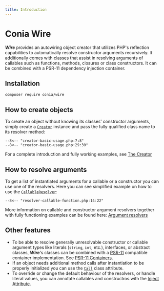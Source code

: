 ```yaml
---
title: Introduction
---
```

Conia Wire
==========

***Wire*** provides an autowiring object creator that utilizes PHP's reflection
capabilities to automatically resolve constructor arguments recursively. It
additionally comes with classes that assist in resolving arguments of callables
such as functions, methods, closures or class constructors. It can be combined
with a PSR-11 dependency injection container.

## Installation

    composer require conia/wire

## How to create objects

To create an object without knowing its classes' constructor arguments, simply
create a [`Creator`](creator.md) instance and pass the fully qualified class
name to its resolver method:

```
--8<-- "creator-basic-usage.php:7:8"
--8<-- "creator-basic-usage.php:29:30"
```

 For a complete introduction and fully working examples, see
[The Creator](creator.md)

## How to resolve arguments

To get a list of instantiated arguments for a callable or a constructor you can
use one of the resolvers. Here you can see simplified example on how to use the
[`CallableResolver`](resolvers.md):

```
--8<-- "resolver-callable-function.php:14:22"
```

More information on callable and constructor argument resolvers together with
fully functioning examples can be found here: [Argument
resolvers](resolvers.md)

## Other features

* To be able to resolve generally unresolvable constructor or callable argument
  types like literals (`string`, `int`, etc.), interfaces, or abstract classes,
  ***Wire***'s classes can be combined with
  a [PSR-11](https://www.php-fig.org/psr/psr-11/) compatible container
  implementation. See [PSR-11 Containers](container.md).
* If an object needs additional method calls after instantiation to be properly
  initialized you can use the [`Call`](call-attribute.md) class attribute.
* To override or change the default behaviour of the resolvers, or handle
  literal values, you can annotate callables and constructros with the [Inject
  Attribute](inject-attribute.md).
